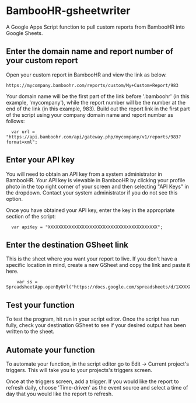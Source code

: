 # BambooHR-gsheetwriter
A Google Apps Script function to pull custom reports from BambooHR into Google Sheets.

## Enter the domain name and report number of your custom report

Open your custom report in BambooHR and view the link as below.

```
https://mycompany.bamboohr.com/reports/custom/My+Custom+Report/983
```

Your domain name will be the first part of the link before '.bamboohr' (in this example, 'mycompany'), while the report number will be the number at the end of the link (in this example, 983). Build out the report link in the first part of the script using your company domain name and report number as follows:

```
  var url = "https://api.bamboohr.com/api/gateway.php/mycompany/v1/reports/983?format=xml";
```

## Enter your API key

You will need to obtain an API key from a system administrator in BambooHR. Your API key is viewable in BambooHR by clicking your profile photo in the top right corner of your screen and then selecting "API Keys" in the dropdown. Contact your system administrator if you do not see this option.

Once you have obtained your API key, enter the key in the appropriate section of the script:

```
  var apiKey = "XXXXXXXXXXXXXXXXXXXXXXXXXXXXXXXXXXXXXXXXXX";
```

## Enter the destination GSheet link

This is the sheet where you want your report to live. If you don't have a specific location in mind, create a new GSheet and copy the link and paste it here.

```
    var ss = SpreadsheetApp.openByUrl("https://docs.google.com/spreadsheets/d/1XXXXXXXXXXXXXXXXXXXXXXXXXXXXXXXXXXXXXXXXXXXXXXXXXXXXXX");
```

## Test your function

To test the program, hit run in your script editor. Once the script has run fully, check your destination GSheet to see if your desired output has been written to the sheet.

## Automate your function

To automate your function, in the script editor go to Edit -> Current project's triggers. This will take you to your projects's triggers screen.

Once at the triggers screen, add a trigger. If you would like the report to refresh daily, choose 'Time-driven' as the event source and select a time of day that you would like the report to refresh.




